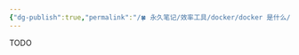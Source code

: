 ```yaml
---
{"dg-publish":true,"permalink":"/🍀 永久笔记/效率工具/docker/docker 是什么/","created":"2023/03/06 14:16:05","updated":"2023/03/07 13:15:43"}
---
```



TODO
